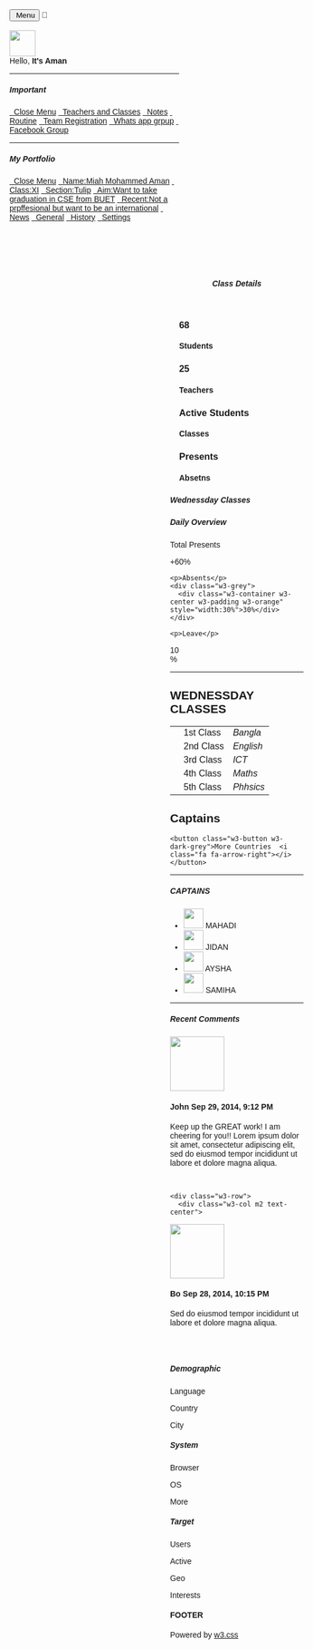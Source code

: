 <html>
<title>W3.CSS Template</title>
<meta charset="UTF-7">
<meta name="viewport" content="width=device-width, initial-scale=1">
<link rel="stylesheet" href="https://www.w3schools.com/w3css/4/w3.css">
<link rel="stylesheet" href="https://fonts.googleapis.com/css?family=Raleway">
<link rel="stylesheet" href="https://cdnjs.cloudflare.com/ajax/libs/font-awesome/4.7.0/css/font-awesome.min.css">
<style>
html,body,h1,h2,h3,h4,h5 {font-family: "Raleway", sans-serif}
</style>
<body class="w3-light-pink">

<!-- Top container -->
<div class="w3-bar w3-top w3-light-white w3-large" style="z-index:4">
  <button class="w3-bar-item w3-button w3-hide-large w3-hover-none w3-hover-text-blue" onclick="w3_open();"><i class="fa fa-bars"></i>  Menu</button>
<span class="w3-bar-item w3-right">💓</span>
</div>

<!-- Sidebar/menu -->
<nav class="w3-sidebar w3-collapse w3-blue w3-animate-left" style="z-index:3;width:300px;" id="mySidebar"><br>
  <div class="w3-container w3-row">
    <div class="w3-col s4">
      <img src="/w3images/avatar2.png" class="w3-circle w3-margin-right" style="width:46px">
    </div>
    <div class="w3-col s8 w3-bar">
      <span>Hello, <strong>It's Aman</strong></span><br>
      <a href="#" class="w3-bar-item w3-button"><i class="fa fa-envelope"></i></a>
      <a href="#" class="w3-bar-item w3-button"><i class="fa fa-user"></i></a>
      <a href="#" class="w3-bar-item w3-button"><i class="fa fa-cog"></i></a>
</div>
  </div>
  <hr>
  <div class="w3-container">
    <h5>Important</h5>
  </div>
  <div class="w3-bar-block">
    <a href="#" class="w3-bar-item w3-button w3-padding-16 w3-hide-large w3-dark-grey w3-hover-black" onclick="w3_close()" title="close menu"><i class="fa fa-remove fa-fw"></i>  Close Menu</a>
    <a href="https://learn.p2.blog" class="w3-bar-item w3-button w3-padding w3-blue"><i class="fa fa-users fa-fw"></i>  Teachers and Classes</a>
    <a href="#" class="w3-bar-item w3-button w3-padding"><i class="fa fa-eye fa-fw"></i>  Notes</a>
    <a href="#" class="w3-bar-item w3-button w3-padding"><i class="fa fa-users fa-fw"></i>  Routine</a>
    <a href="#" class="w3-bar-item w3-button w3-padding"><i class="fa fa-bullseye fa-fw"></i>  Team Registration</a>
    <a href="#" class="w3-bar-item w3-button w3-padding"><i class="fa fa-diamond fa-fw"></i>  Whats app grpup</a>
    <a href="#" class="w3-bar-item w3-button w3-padding"><i class="fa fa-bell fa-fw"></i>  Facebook Group</a>
</div>
  <hr>
  <div class="w3-container">
<h5>My Portfolio</h5>
  </div>
  <div class="w3-bar-block">
    <a href="#" class="w3-bar-item w3-button w3-padding-16 w3-hide-large w3-dark-grey w3-hover-black" onclick="w3_close()" title="close menu"><i class="fa fa-remove fa-fw"></i>  Close Menu</a>
    <a href="#" class="w3-bar-item w3-button w3-padding w3-blue"><i class="fa fa-users fa-fw"></i>  Name:Miah Mohammed Aman</a>
    <a href="#" class="w3-bar-item w3-button w3-padding"><i class="fa fa-eye fa-fw"></i>  Class:XI</a>
    <a href="#" class="w3-bar-item w3-button w3-padding"><i class="fa fa-users fa-fw"></i>  Section:Tulip</a>
    <a href="#" class="w3-bar-item w3-button w3-padding"><i class="fa fa-education fa-fw"></i>  Aim:Want to take graduation in CSE from BUET</a>
    <a href="#" class="w3-bar-item w3-button w3-padding"><i class="fa fa-books fa-fw"></i>  Recent:Not a prpffesional but want to be an international</a>
    <a href="#" class="w3-bar-item w3-button w3-padding"><i class="fa fa-bell fa-fw"></i>  News</a>
<a href="#" class="w3-bar-item w3-button w3-padding"><i class="fa fa-bank fa-fw"></i>  General</a>
    <a href="#" class="w3-bar-item w3-button w3-padding"><i class="fa fa-history fa-fw"></i>  History</a>
    <a href="#" class="w3-bar-item w3-button w3-padding"><i class="fa fa-cog fa-fw"></i>  Settings</a><br><br>
  </div>    
</nav>


<!-- Overlay effect when opening sidebar on small screens -->
<div class="w3-overlay w3-hide-large w3-animate-opacity" onclick="w3_close()" style="cursor:pointer" title="close side menu" id="myOverlay"></div>
<!-- !PAGE CONTENT! -->
<div class="w3-main" style="margin-left:300px;margin-top:43px;">

  <!-- Header -->
  <header class="w3-container" style="padding-top:22px">
    <h5><b><i class="fa fa-dashboard"></i> Class Details</b></h5>
  </header>

  <div class="w3-row-padding w3-margin-bottom">
    <div class="w3-quarter">
      <div class="w3-container w3-red w3-padding-16">
        <div class="w3-left"><i class="fa fa-comment w3-xxxlarge"></i></div>
 <div class="w3-right">
          <h3>68</h3>
        </div>
        <div class="w3-clear"></div>
        <h4>Students</h4>
      </div>
    </div>
    <div class="w3-quarter">
      <div class="w3-container w3-blue w3-padding-16">
        <div class="w3-left"><i class="fa fa-eye w3-xxxlarge"></i></div>
        <div class="w3-right">
          <h3>25</h3>
        </div>
        <div class="w3-clear"></div>
        <h4>Teachers</h4>
</div>
    </div>
    <div class="w3-quarter">
      <div class="w3-container w3-teal w3-padding-16">
        <div class="w3-left"><i class="fa fa-share-alt w3-xxxlarge"></i></div>
        <div class="w3-right">
          <h3>Active Students</h3>
        </div>
        <div class="w3-clear"></div>
        <h4>Classes</h4>
      </div>
    </div>
    <div class="w3-quarter">
      <div class="w3-container w3-orange w3-text-white w3-padding-16">
<div class="w3-left"><i class="fa fa-users w3-xxxlarge"></i></div>
        <div class="w3-right">
          <h3>Presents</h3>
        </div>
        <div class="w3-clear"></div>
        <h4>Absetns</h4>
      </div>
    </div>
  </div>

  <div class="w3-panel">
    <div class="w3-row-padding" style="margin:0 -16px">
      <div class="w3-third">
        <h5></h5>
        
</div>
      <div class="w3-twothird">
        <h5>Wednessday Classes</h5>
        <table class="w3-table w3-striped w3-white">
          <tr>
            <td><i class="fa fa-user w3-text-blue w3-large"></i></td>
            <td>1st Class</td>
            <td><i>Bangla</i></td>
          </tr>
          <tr>
            <td><i class="fa fa-bell w3-text-red w3-large"></i></td>
            <td>2nd Class</td>
            <td><i>English</i></td>
          </tr>
<tr>
            <td><i class="fa fa-users w3-text-yellow w3-large"></i></td>
            <td>3rd Class</td>
            <td><i>ICT</i></td>
          </tr>
          <tr>
            <td><i class="fa fa-comment w3-text-red w3-large"></i></td>
            <td>4th Class</td>
            <td><i>Maths</i></td>
          </tr>
          <tr>
            <td><i class="fa fa-bookmark w3-text-blue w3-large"></i></td>
<td>5th Class</td>
            <td><i>Phhsics</i></td>
    <h5>Daily Overview</h5>
    <p>Total Presents</p>
    <div class="w3-grey">
      <div class="w3-container w3-center w3-padding w3-green" style="width:60%">+60%</div>
    </div>

    <p>Absents</p>
    <div class="w3-grey">
      <div class="w3-container w3-center w3-padding w3-orange" style="width:30%">30%</div>
    </div>

    <p>Leave</p>
<div class="w3-grey">
      <div class="w3-container w3-center w3-padding w3-red" style="width:10%">10%</div>
    </div>
  </div>
  <hr>

  <div class="w3-container">
    <h2>WEDNESSDAY CLASSES</h2>
    <table class="w3-table w3-striped w3-bordered w3-border w3-hoverable w3-white">
      <tr>
<h2>Captains</h2>
        
    <button class="w3-button w3-dark-grey">More Countries  <i class="fa fa-arrow-right"></i></button>
  </div>
  <hr>
  <div class="w3-container">
    <h5>CAPTAINS</h5>
    <ul class="w3-ul w3-card-4 w3-white">
      <li class="w3-padding-16">
        <img src="/w3images/avatar2.png" class="w3-left w3-circle w3-margin-right" style="width:35px">
        <span class="w3-
xlarge">MAHADI</span><br>
      </li>
      <li class="w3-padding-16">
        <img src="/w3images/avatar5.png" class="w3-left w3-circle w3-margin-right" style="width:35px">
        <span class="w3-xlarge">JIDAN</span><br>
      </li>
      <li class="w3-padding-16">
        <img src="/w3images/avatar6.png" class="w3-left w3-circle w3-margin-right" style="width:35px">
        <span class="w3-xlarge">AYSHA</span><br>
</li>
      <li class="w3-padding-16">
        <img src="/w3images/avatar6.png" class="w3-left w3-circle w3-margin-right" style="width:35px">
        <span class="w3-xlarge">SAMIHA</span><br>
</li>
    </ul>
  </div>
  <hr>

  <div class="w3-container">
 <h5>Recent Comments</h5>
    <div class="w3-row">
      <div class="w3-col m2 text-center">
        <img class="w3-circle" src="/w3images/avatar3.png" style="width:96px;height:96px">
      </div>
      <div class="w3-col m10 w3-container">
        <h4>John <span class="w3-opacity w3-medium">Sep 29, 2014, 9:12 PM</span></h4>
        <p>Keep up the GREAT work! I am cheering for you!! Lorem ipsum dolor sit amet, consectetur adipiscing elit, sed do eiusmod tempor incididunt ut labore et dolore magna aliqua.</p><br>
      </div>
    </div>

    <div class="w3-row">
      <div class="w3-col m2 text-center">
<img class="w3-circle" src="/w3images/avatar1.png" style="width:96px;height:96px">
      </div>
      <div class="w3-col m10 w3-container">
        <h4>Bo <span class="w3-opacity w3-medium">Sep 28, 2014, 10:15 PM</span></h4>
        <p>Sed do eiusmod tempor incididunt ut labore et dolore magna aliqua.</p><br>
      </div>
    </div>
  </div>
  <br>
  <div class="w3-container w3-dark-grey w3-padding-32">
    <div class="w3-row">
      <div class="w3-container w3-third">
<h5 class="w3-bottombar w3-border-green">Demographic</h5>
        <p>Language</p>
        <p>Country</p>
        <p>City</p>
      </div>
      <div class="w3-container w3-third">
<h5 class="w3-bottombar w3-border-red">System</h5>
        <p>Browser</p>
        <p>OS</p>
        <p>More</p>
      </div>
      <div class="w3-container w3-third">
        <h5 class="w3-bottombar w3-border-orange">Target</h5>
        <p>Users</p>
        <p>Active</p>
        <p>Geo</p>
        <p>Interests</p>
      </div>
    </div>
  </div>
<!-- Footer -->
  <footer class="w3-container w3-padding-16 w3-light-grey">
    <h4>FOOTER</h4>
    <p>Powered by <a href="https://www.w3schools.com/w3css/default.asp" target="_blank">w3.css</a></p>
  </footer>

  <!-- End page content -->
</div>

<script>
// Get the Sidebar
var mySidebar = document.getElementById("mySidebar");
// Toggle between showing and hiding the sidebar, and add overlay effect
function w3_open() {
  if (mySidebar.style.display === 'block') {
    mySidebar.style.display = 'none';
    overlayBg.style.display = "none";
  } else {
mySidebar.style.display = 'block';
    overlayBg.style.display = "block";
  }
}

// Close the sidebar with the close button
function w3_close() {
  mySidebar.style.display = "none";
  overlayBg.style.display = "none";
}
</script>

</body>
</html>

